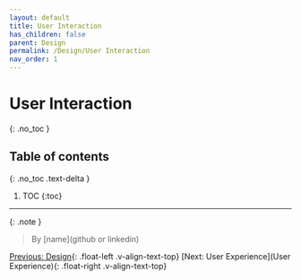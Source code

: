 ```yaml
---
layout: default
title: User Interaction
has_children: false
parent: Design
permalink: /Design/User Interaction
nav_order: 1
---
```


# User Interaction
{: .no_toc }

## Table of contents
{: .no_toc .text-delta }

1. TOC
{:toc}

---

{: .note }
> By [name](github or linkedin)

[Previous: Design](){: .float-left .v-align-text-top}
[Next: User Experience](User Experience){: .float-right .v-align-text-top}
